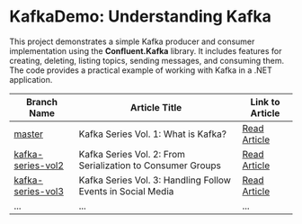 # KafkaDemo: Understanding Kafka

This project demonstrates a simple Kafka producer and consumer implementation using the **Confluent.Kafka** library. 
It includes features for creating, deleting, listing topics, sending messages, and consuming them. 
The code provides a practical example of working with Kafka in a .NET application.


| Branch Name                                                                        | Article Title                                        | Link to Article                                                                           |
|------------------------------------------------------------------------------------|------------------------------------------------------|-------------------------------------------------------------------------------------------|
| [master](https://github.com/fatihunlu/KafkaDemo/tree/master)                       | Kafka Series Vol. 1: What is Kafka?                  | [Read Article](https://medium.com/@unlu-fa/kafka-series-vol-1-what-is-kafka-e687fe32bb26) |
| [kafka-series-vol2](https://github.com/fatihunlu/KafkaDemo/tree/kafka-series-vol2) | Kafka Series Vol. 2: From Serialization to Consumer Groups | [Read Article](https://unlu-fa.medium.com/kafka-series-vol-2-from-serialization-to-consumer-groups-109b498c89d3)                                                                          |
| [kafka-series-vol3](https://github.com/fatihunlu/KafkaDemo/tree/kafka-series-vol3) | Kafka Series Vol. 3: Handling Follow Events in Social Media | [Read Article](https://unlu-fa.medium.com/kafka-series-vol-3-handling-follow-events-in-social-media-8f82084b561a)                                                                          |
| ...                                                                                | ...                                                  | ...                                                                                       |


